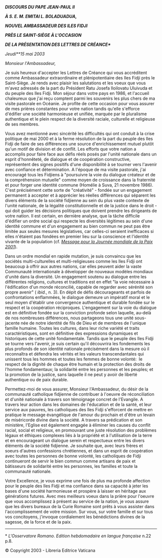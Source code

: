 ***DISCOURS DU PAPE JEAN-PAUL II***

***À S. E. M. EMITAI L. BOLADUADUA,***

***NOUVEL AMBASSADEUR DES ILES FIDJI***

***PRÈS LE SAINT-SIÈGE À L'OCCASION***

***DE LA PRÉSENTATION DES LETTRES DE CRÉANCE\****

*Jeudi**15 mai 2003*

*Monsieur l'Ambassadeur,*

Je suis heureux d'accepter les Lettres de Créance qui vous accréditent comme Ambassadeur extraordinaire et plénipotentiaire des Iles Fidji près le Saint-Siège. Je rends avec plaisir les salutations et les voeux que vous m'avez adressés de la part du Président Ratu Josefa Iloilovatu Uluivuda et du peuple des Iles Fidji. Mon séjour dans votre pays en 1986, et l'accueil chaleureux que j'ai reçu comptent parmi les souvenirs les plus chers de ma visite pastorale en Océanie. Je profite de cette occasion pour vous assurer de mes prières constantes pour votre nation tandis qu'elle s'efforce d'édifier une société harmonieuse et unifiée, marquée par le pluralisme authentique et le plein respect de la diversité raciale, culturelle et religieuse de ses membres.

Vous avez mentionné avec sincérité les difficultés qui ont conduit à la crise politique de mai 2000 et à la ferme résolution de la part du peuple des Iles Fidji de faire de ses différences une source d'enrichissement mutuel plutôt qu'un motif de division et de conflit. Les efforts que votre nation a accomplis pour faire face aux défis réels posés par l'unité nationale dans un esprit d'honnêteté, de dialogue et de coopération constructive, représentent des signes positifs d'une disponibilité à se tourner vers l'avenir avec confiance et détermination. A l'époque de ma visite pastorale, j'ai encouragé tous les Fidjiens à "poursuivre la voie du dialogue créateur et de la compréhension mutuelle" comme moyen de croissance dans la fraternité et pour forger une identité commune (Homélie à Suva, 21 novembre 1986). C'est précisément cette sorte de "créativité" - fondée sur un engagement permanent à accepter et à apprécier les réelles différences qui séparent les divers éléments de la société fidjienne au sein du plus vaste contexte de l'unité nationale, de la légalité constitutionnelle et de la justice dans le droit - qui doit guider les décisions politiques que doivent prendre les dirigeants de votre nation. Il est certain, en dernière analyse, que la tâche difficile d'édifier un ordre social qui respecte les diversités légitimes au sein d'une identité commune et d'un engagement au bien commun ne peut pas être limitée aux seules mesures législatives, car celles-ci seraient inefficaces si elles n'étaient pas fondées en premier lieu sur la conscience et l'identité vivante de la population (cf. [*Message pour la Journée mondiale de la Paix 2001*](/content/john-paul-ii/fr/messages/peace/documents/hf_jp-ii_mes_20001208_xxxiv-world-day-for-peace.html)).

Dans un ordre mondial en rapide mutation, je suis convaincu que les sociétés multi-culturelles et multi-religieuses comme les Iles Fidji ont beaucoup à offrir aux autres nations, car elles peuvent aider la vaste Communauté internationale à développer de nouveaux modèles mondiaux d'unité dans la diversité. Un engagement soutenu au dialogue entre les différentes religions, cultures et traditions est en effet "la voie nécessaire à l'édification d'un monde réconcilié, capable de regarder avec sérénité son propre avenir" ( *ibid.*, n. 3). En dépit de défis décourageants et parfois de confrontations enflammées, le dialogue demeure un impératif moral et le seul moyen d'établir une convergence authentique et durable fondée sur le respect et la coopération réciproques. L'engagement sur la voie du dialogue est en définitive fondée sur la conviction profonde selon laquelle, au-delà de nos nombreuses différences, nous partageons tous une unité sous-jacente née de notre identité de fils de Dieu et de membres de l'unique famille humaine. Toutes les cultures, dans leur riche variété et traits caractéristiques, sont en définitive des expressions dynamiques et historiques de cette unité fondamentale. Tandis que le peuple des Iles Fidji se tourne vers l'avenir, je suis certain qu'il découvrira les fondements les plus profonds de son identité nationale précisément dans la mesure où il reconnaîtra et défendra les vérités et les valeurs transcendantales qui unissent tous les hommes et toutes les femmes de bonne volonté:  le respect de la dignité de chaque être humain et la protection des droits de l'homme fondamentaux; la solidarité entre les personnes et les peuples; et la promotion de la justice, sans laquelle il ne peut y avoir de liberté authentique ou de paix durable.

Permettez-moi de vous assurer, Monsieur l'Ambassadeur, du désir de la communauté catholique fidjienne de contribuer à l'oeuvre de réconciliation et d'unité nationale à travers son témoignage concret de l'Evangile. A travers leur action dans les domaines de l'éducation et de la santé, et leur service aux pauvres, les catholiques des Iles Fidji s'efforcent de mettre en pratique le message évangélique de l'amour du prochain et d'être un levain de miséricorde divine dans la société. A travers sa prédication et son ministère, l'Eglise est également engagée à éliminer les causes du conflit racial, social et religieux, en promouvant une juste résolution des problèmes légaux et éthiques complexes liés à la propriété et à l'utilisation de la terre et en encourageant un dialogue serein et respectueux entre les divers éléments de la société fidjienne. Je souhaite que, avec leurs frères et soeurs d'autres confessions chrétiennes, et dans un esprit de coopération avec toutes les personnes de bonne volonté, les catholiques de Fidji continueront de servir le bien commun comme artisans de paix et bâtisseurs de solidarité entre les personnes, les familles et toute la communauté nationale.

Votre Excellence, je vous exprime une fois de plus ma profonde affection pour le peuple des Iles Fidji et ma confiance dans sa capacité à jeter les bases d'une société harmonieuse et prospère à laisser en héritage aux générations futures. Avec mes meilleurs voeux dans la prière pour l'oeuvre que vous accomplissez à présent au service de la nation, je vous assure que les divers bureaux de la Curie Romaine sont prêts à vous assister dans l'accomplissement de votre mission. Sur vous, sur votre famille et sur tous vos concitoyens, j'invoque cordialement les bénédictions divines de la sagesse, de la force et de la paix.

* * *

\* *L'Osservatore Romano. Edition hebdomadaire en langue française* n.22 p.8.

© Copyright 2003 - Libreria Editrice Vaticana